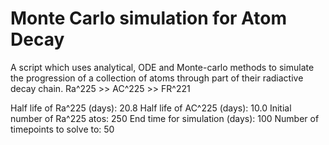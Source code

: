 # Monte Carlo simulation for Atom Decay

A script which uses analytical, ODE and Monte-carlo methods to simulate the progression of a collection of atoms through part of their radiactive decay chain. Ra^225 >> AC^225 >> FR^221

Half life of Ra^225 (days): 20.8 
Half life of AC^225 (days): 10.0
Initial number of Ra^225 atos: 250
End time for simulation (days): 100
Number of timepoints to solve to: 50

